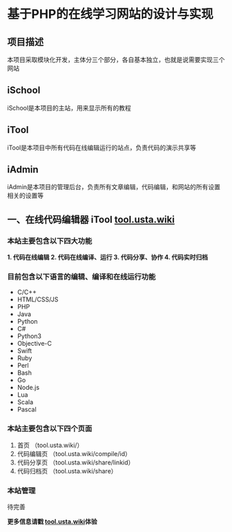 基于PHP的在线学习网站的设计与实现
=============
## 项目描述
本项目采取模块化开发，主体分三个部分，各自基本独立，也就是说需要实现三个网站
	
## iSchool
iSchool是本项目的主站，用来显示所有的教程

## iTool
iTool是本项目中所有代码在线编辑运行的站点，负责代码的演示共享等

## iAdmin
iAdmin是本项目的管理后台，负责所有文章编辑，代码编辑，和网站的所有设置相关的设置等

## 一、在线代码编辑器 iTool  [tool.usta.wiki](http://tool.usta.wiki/)

### 本站主要包含以下四大功能
**1. 代码在线编辑
2. 代码在线编译、运行
3. 代码分享、协作
4. 代码实时归档**

### 目前包含以下语言的编辑、编译和在线运行功能

 - C/C++
 - HTML/CSS/JS 
 - PHP
 - Java
 - Python
 - C#
 - Python3
 - Objective-C
 - Swift
 - Ruby
 - Perl
 - Bash
 - Go
 - Node.js
 - Lua
 - Scala
 - Pascal

### 本站主要包含以下四个页面
1. 首页 （tool.usta.wiki/）
2. 代码编辑页   （tool.usta.wiki/compile/id）
3. 代码分享页   （tool.usta.wiki/share/linkid）
4. 代码归档页   （tool.usta.wiki/share）

### 本站管理
待完善

**更多信息请戳 [tool.usta.wiki](http://tool.usta.wiki/)体验**